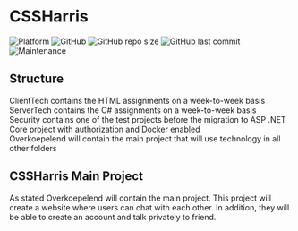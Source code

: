 # CSSHarris
![Platform](https://img.shields.io/badge/platform-web-lightgrey)
![GitHub](https://img.shields.io/github/license/Labhatorian/CSSWindesheim)
![GitHub repo size](https://img.shields.io/github/repo-size/Labhatorian/CSSWindesheim)
![GitHub last commit](https://img.shields.io/github/last-commit/Labhatorian/CSSWindesheim)
![Maintenance](https://img.shields.io/maintenance/yes/2023)<br>

## Structure
ClientTech contains the HTML assignments on a week-to-week basis</br>
ServerTech contains the C# assignments on a week-to-week basis</br>
Security contains one of the test projects before the migration to ASP .NET Core project with authorization and Docker enabled</br>
Overkoepelend will contain the main project that will use technology in all other folders</br>

## CSSHarris Main Project
As stated Overkoepelend will contain the main project. This project will create a website where users can chat with each other. In addition, they will be able to
create an account and talk privately to friend.